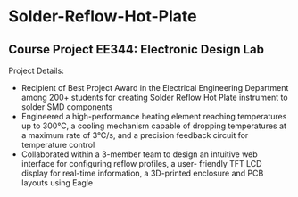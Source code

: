 # Solder-Reflow-Hot-Plate
## Course Project EE344: Electronic Design Lab

Project Details:
 -  Recipient of Best Project Award in the Electrical Engineering Department among 200+ students for creating Solder Reflow Hot Plate instrument to solder SMD components 
 -  Engineered a high-performance heating element reaching temperatures up to 300°C, a cooling mechanism capable
    of dropping temperatures at a maximum rate of 3°C/s, and a precision feedback circuit for temperature control
 -  Collaborated within a 3-member team to design an intuitive web interface for configuring reflow profiles, a user-
    friendly TFT LCD display for real-time information, a 3D-printed enclosure and PCB layouts using Eagle

